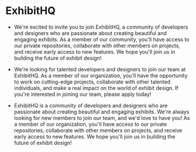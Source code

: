 # ExhibitHQ

- We're excited to invite you to join ExhibitHQ, a community of developers and designers who are passionate about creating beautiful and engaging exhibits. As a member of our community, you'll have access to our private repositories, collaborate with other members on projects, and receive early access to new features. We hope you'll join us in building the future of exhibit design!

- We're looking for talented developers and designers to join our team at ExhibitHQ. As a member of our organization, you'll have the opportunity to work on cutting-edge projects, collaborate with other talented individuals, and make a real impact on the world of exhibit design. If you're interested in joining our team, please apply today!

- ExhibitHQ is a community of developers and designers who are passionate about creating beautiful and engaging exhibits. We're always looking for new members to join our team, and we'd love to have you! As a member of our organization, you'll have access to our private repositories, collaborate with other members on projects, and receive early access to new features. We hope you'll join us in building the future of exhibit design!
